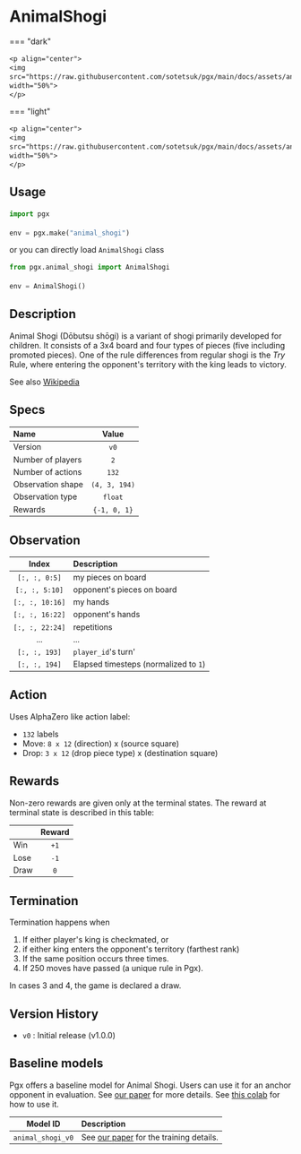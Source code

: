 # AnimalShogi

=== "dark" 

    <p align="center">
    <img src="https://raw.githubusercontent.com/sotetsuk/pgx/main/docs/assets/animal_shogi_dark.gif" width="50%">
    </p>

=== "light" 

    <p align="center">
    <img src="https://raw.githubusercontent.com/sotetsuk/pgx/main/docs/assets/animal_shogi_light.gif" width="50%">
    </p>


## Usage

```py
import pgx

env = pgx.make("animal_shogi")
```

or you can directly load `AnimalShogi` class

```py
from pgx.animal_shogi import AnimalShogi

env = AnimalShogi()
```

## Description

Animal Shogi (Dōbutsu shōgi) is a variant of shogi primarily developed for children. It consists of a 3x4 board and four types of pieces (five including promoted pieces). One of the rule differences from regular shogi is the *Try* Rule, where entering the opponent's territory with the king leads to victory.

See also [Wikipedia](https://en.wikipedia.org/wiki/D%C5%8Dbutsu_sh%C5%8Dgi)

## Specs

| Name | Value |
|:---|:----:|
| Version | `v0` |
| Number of players | `2` |
| Number of actions | `132` |
| Observation shape | `(4, 3, 194)` |
| Observation type | `float` |
| Rewards | `{-1, 0, 1}` |

## Observation


| Index | Description |
|:---:|:----|
| `[:, :, 0:5]` | my pieces on board |
| `[:, :, 5:10]` | opponent's pieces on board |
| `[:, :, 10:16]` | my hands |
| `[:, :, 16:22]` | opponent's hands |
| `[:, :, 22:24]` | repetitions |
| ... | ... |
| `[:, :, 193]` | `player_id`'s turn' |
| `[:, :, 194]` | Elapsed timesteps (normalized to `1`) |


## Action

Uses AlphaZero like action label:

- `132` labels
- Move: `8 x 12` (direction) x (source square)
- Drop: `3 x 12` (drop piece type) x (destination square)

## Rewards
Non-zero rewards are given only at the terminal states.
The reward at terminal state is described in this table:

| | Reward |
|:---|:----:|
| Win | `+1` |
| Lose | `-1` |
| Draw | `0` |

## Termination

Termination happens when 

1. If either player's king is checkmated, or
2. if either king enters the opponent's territory (farthest rank)
3. If the same position occurs three times.
4. If 250 moves have passed (a unique rule in Pgx).

In cases 3 and 4, the game is declared a draw.

## Version History

- `v0` : Initial release (v1.0.0)


## Baseline models

Pgx offers a baseline model for Animal Shogi. Users can use it for an anchor opponent in evaluation.
See [our paper](https://arxiv.org/abs/2303.17503) for more details. See [this colab](https://colab.research.google.com/github/sotetsuk/pgx/blob/main/colab/baselines.ipynb) for how to use it.

| Model ID | Description |
|:---:|:----|
| `animal_shogi_v0`| See [our paper](https://arxiv.org/abs/2303.17503) for the training details. |